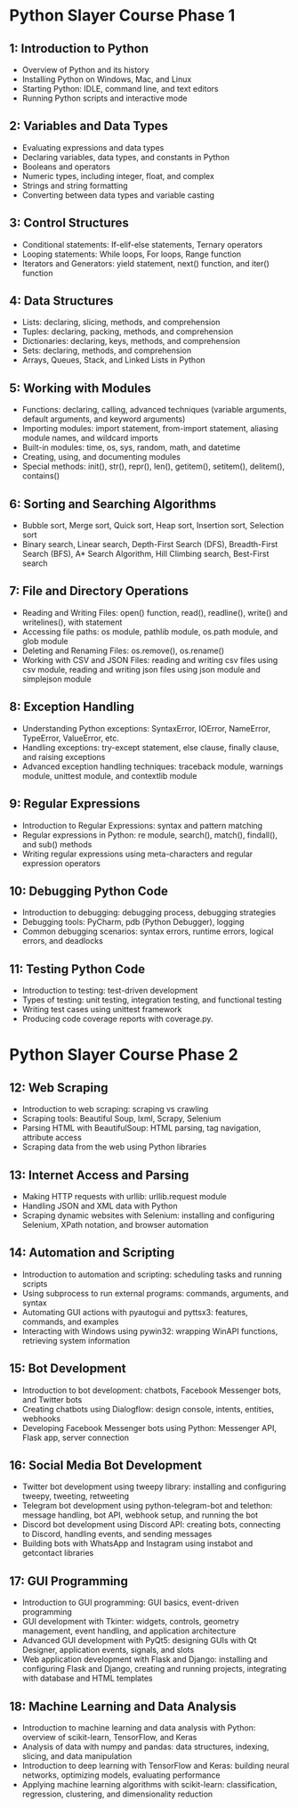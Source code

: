 
# Python Slayer Course Phase 1

## 1: Introduction to Python
- Overview of Python and its history
- Installing Python on Windows, Mac, and Linux
- Starting Python: IDLE, command line, and text editors
- Running Python scripts and interactive mode

## 2: Variables and Data Types
- Evaluating expressions and data types
- Declaring variables, data types, and constants in Python
- Booleans and operators
- Numeric types, including integer, float, and complex
- Strings and string formatting
- Converting between data types and variable casting

## 3: Control Structures
- Conditional statements: If-elif-else statements, Ternary operators 
- Looping statements: While loops, For loops, Range function
- Iterators and Generators: yield statement, next() function, and iter() function
   
## 4: Data Structures
- Lists: declaring, slicing, methods, and comprehension
- Tuples: declaring, packing, methods, and comprehension 
- Dictionaries: declaring, keys, methods, and comprehension  
- Sets: declaring, methods, and comprehension
- Arrays, Queues, Stack, and Linked Lists in Python

## 5: Working with Modules
- Functions: declaring, calling, advanced techniques (variable arguments, default arguments, and keyword arguments)
- Importing modules: import statement, from-import statement, aliasing module names, and wildcard imports
- Built-in modules: time, os, sys, random, math, and datetime
- Creating, using, and documenting modules
- Special methods: init(), str(), repr(), len(), getitem(), setitem(), delitem(), contains()

## 6: Sorting and Searching Algorithms 
- Bubble sort, Merge sort, Quick sort, Heap sort, Insertion sort, Selection sort
- Binary search, Linear search, Depth-First Search (DFS), Breadth-First Search (BFS), A* Search Algorithm, Hill Climbing search, Best-First search

## 7: File and Directory Operations 
- Reading and Writing Files: open() function, read(), readline(), write() and writelines(), with statement
- Accessing file paths: os module, pathlib module, os.path module, and glob module
- Deleting and Renaming Files: os.remove(), os.rename()
- Working with CSV and JSON Files: reading and writing csv files using csv module, reading and writing json files using json module and simplejson module

## 8: Exception Handling
- Understanding Python exceptions: SyntaxError, IOError, NameError, TypeError, ValueError, etc.
- Handling exceptions: try-except statement, else clause, finally clause, and raising exceptions
- Advanced exception handling techniques: traceback module, warnings module, unittest module, and contextlib module

## 9: Regular Expressions 
- Introduction to Regular Expressions: syntax and pattern matching
- Regular expressions in Python: re module, search(), match(), findall(), and sub() methods
- Writing regular expressions using meta-characters and regular expression operators

## 10: Debugging Python Code 
- Introduction to debugging: debugging process, debugging strategies
- Debugging tools: PyCharm, pdb (Python Debugger), logging 
- Common debugging scenarios: syntax errors, runtime errors, logical errors, and deadlocks

## 11: Testing Python Code 
- Introduction to testing: test-driven development
- Types of testing: unit testing, integration testing, and functional testing
- Writing test cases using unittest framework
- Producing code coverage reports with coverage.py.


# Python Slayer Course Phase 2

## 12: Web Scraping
- Introduction to web scraping: scraping vs crawling
- Scraping tools: Beautiful Soup, lxml, Scrapy, Selenium
- Parsing HTML with BeautifulSoup: HTML parsing, tag navigation, attribute access
- Scraping data from the web using Python libraries

## 13: Internet Access and Parsing 
- Making HTTP requests with urllib: urllib.request module
- Handling JSON and XML data with Python 
- Scraping dynamic websites with Selenium: installing and configuring Selenium, XPath notation, and browser automation 

## 14: Automation and Scripting
- Introduction to automation and scripting: scheduling tasks and running scripts
- Using subprocess to run external programs: commands, arguments, and syntax
- Automating GUI actions with pyautogui and pyttsx3: features, commands, and examples
- Interacting with Windows using pywin32: wrapping WinAPI functions, retrieving system information 

## 15: Bot Development 
- Introduction to bot development: chatbots, Facebook Messenger bots, and Twitter bots 
- Creating chatbots using Dialogflow: design console, intents, entities, webhooks
- Developing Facebook Messenger bots using Python: Messenger API, Flask app, server connection

## 16: Social Media Bot Development 
- Twitter bot development using tweepy library: installing and configuring tweepy, tweeting, retweeting 
- Telegram bot development using python-telegram-bot and telethon: message handling, bot API, webhook setup, and running the bot
- Discord bot development using Discord API: creating bots, connecting to Discord, handling events, and sending messages
- Building bots with WhatsApp and Instagram using instabot and getcontact libraries

## 17: GUI Programming
- Introduction to GUI programming: GUI basics, event-driven programming
- GUI development with Tkinter: widgets, controls, geometry management, event handling, and application architecture
- Advanced GUI development with PyQt5: designing GUIs with Qt Designer, application events, signals, and slots
- Web application development with Flask and Django: installing and configuring Flask and Django, creating and running projects, integrating with database and HTML templates

## 18: Machine Learning and Data Analysis 
- Introduction to machine learning and data analysis with Python: overview of scikit-learn, TensorFlow, and Keras
- Analysis of data with numpy and pandas: data structures, indexing, slicing, and data manipulation 
- Introduction to deep learning with TensorFlow and Keras: building neural networks, optimizing models, evaluating performance 
- Applying machine learning algorithms with scikit-learn: classification, regression, clustering, and dimensionality reduction
